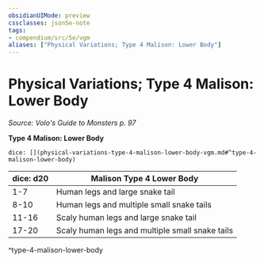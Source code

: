 ```yaml
---
obsidianUIMode: preview
cssclasses: json5e-note
tags:
- compendium/src/5e/vgm
aliases: ["Physical Variations; Type 4 Malison: Lower Body"]
---
```

# Physical Variations; Type 4 Malison: Lower Body
*Source: Volo's Guide to Monsters p. 97* 

**Type 4 Malison: Lower Body**

`dice: [](physical-variations-type-4-malison-lower-body-vgm.md#^type-4-malison-lower-body)`

| dice: d20 | Malison Type 4 Lower Body |
|-----------|---------------------------|
| 1-7 | Human legs and large snake tail |
| 8-10 | Human legs and multiple small snake tails |
| 11-16 | Scaly human legs and large snake tail |
| 17-20 | Scaly human legs and multiple small snake tails |
^type-4-malison-lower-body